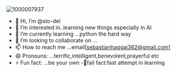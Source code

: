 ![1000007937](https://github.com/user-attachments/assets/4e478372-9e16-4a1e-b6b0-57d86027885b)
- 👋 Hi, I’m @sto-del
- 👀 I’m interested in..learning new things especially in AI
- 🌱 I’m currently learning ...python the hard way
- 💞️ I’m looking to collaborate on ...
- 📫 How to reach me ...email[sebastianhaggai362@gmail.com]
- 😄 Pronouns: ...terrific,intelligent,benevolent,prayerful etc
- ⚡ Fun fact: ...be your own 
-🤫fail fact:fast attempt in learning 
<!---
sto-del/sto-del is a ✨ special ✨ repository because its `README.md` (this file) appears on your GitHub profile.
You can click the Preview link to take a look at your changes.
--->

